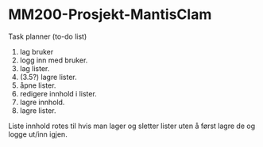 # MM200-Prosjekt-MantisClam
Task planner (to-do list)

1. lag bruker
2. logg inn med bruker.
3. lag lister.
3. (3.5?) lagre lister.
4. åpne lister.
5. redigere innhold i lister.
6. lagre innhold.
7. lagre lister.

Liste innhold rotes til hvis man lager og sletter lister uten å først lagre de og logge ut/inn igjen.